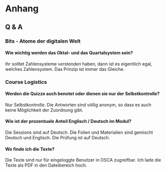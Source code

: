 # Anhang

## Q & A

### Bits - Atome der digitalen Welt

#### Wie wichtig werden das Oktal- und das Quartalsystem sein?

Ihr solltet Zahlensysteme _verstanden_ haben, dann ist es eigentlich egal, welches Zahlensystem. Das Prinzip ist immer das Gleiche.

### Course Logistics

#### Werden die Quizze auch benotet oder dienen sie nur der Selbstkontrolle?

Nur Selbstkontrolle. Die Antworten sind völlig anonym, so dass es auch keine Möglichkeit der Zuordnung gibt.

#### Wie ist der prozentuale Anteil Englisch / Deutsch im Modul?

Die Sessions sind auf Deutsch. Die Folien und Materialien sind gemischt Deutsch und Englisch. Die Prüfung ist auf Deutsch.

#### Wo finde ich die Texte?

Die Texte sind nur für eingeloggte Benutzer in OSCA zugreifbar. Ich lade die Texte als PDF in den Dateibereich hoch.

